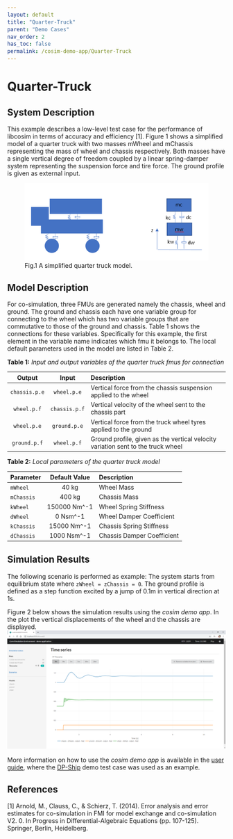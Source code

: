 ```yaml
---
layout: default
title: "Quarter-Truck"
parent: "Demo Cases"
nav_order: 2
has_toc: false
permalink: /cosim-demo-app/Quarter-Truck
---
```


# Quarter-Truck

## System Description

This example describes a low-level test case for the performance of libcosim in terms of accuracy and efficiency [1]. 
Figure 1 shows a simplified model of a quarter truck with two masses mWheel and mChassis representing the mass of wheel and chassis respectively. Both masses have a single vertical degree of freedom coupled by a linear spring-damper system representing the suspension force and tire force. The ground profile is given as external input. 

<figure>
<img src="/assets/img/QuarterTruckFig1.png" width="500"> 
<figcaption>Fig.1 A simplified quarter truck model.</figcaption>
</figure>

## Model Description

For co-simulation, three FMUs are generated namely the chassis, wheel and ground. The ground and chassis each have one variable group for connecting to the wheel which has two variable groups that are commutative to those of the ground and chassis. Table 1 shows the connections for these variables. Specifically for this example, the first element in the variable name indicates which fmu it belongs to. 
The local default parameters used in the model are listed in Table 2.

**Table 1:** *Input and output variables of the quarter truck fmus for connection*

| Output     |Input   | Description  |
|:---:         | :---:           |  :---         |
| `chassis.p.e`     | `wheel.p.e`      | Vertical force from the chassis suspension applied to the wheel  |
| `wheel.p.f`   | `chassis.p.f`        | Vertical velocity of the wheel sent to the chassis part|
| `wheel.p.e`     | `ground.p.e`     | Vertical force from the truck wheel tyres applied to the ground  |
| `ground.p.f`     | `wheel.p.f`     | Ground profile, given as the vertical velocity variation sent to the truck wheel|


**Table 2:** *Local parameters of the quarter truck model*

|  Parameter   |Default Value        | Description       |
| :---           |:---:         | :---          |
| `mWheel`      | 40 kg       |Wheel Mass        | 
| `mChassis`     | 400 kg        |Chassis Mass        | 
|  `kWheel`      | 150000 Nm^-1     |Wheel Spring Stiffness      |
|  `dWheel`     | 0 Nsm^-1      |Wheel Damper Coefficient        |
| `kChassis`     | 15000 Nm^-1       |Chassis Spring Stiffness         | 
|  `dChassis`     |  1000 Nsm^-1      |Chassis Damper Coefficient         |

## Simulation Results 
The following scenario is performed as example: The system starts from equilibrium state where `zWheel = zChassis = 0`. The ground profile is defined as a step function excited by a jump of 0.1m in vertical direction at 1s. 

Figure 2 below shows the simulation results using the *cosim demo app*. In the plot the vertical displacements of the wheel and the chassis are displayed.
![foo](/assets/img/QuarterTruckFig6.png "Fig.2 Displacement of the wheel and chassis")
  
More information on how to use the _cosim demo app_ is available in the [user guide](./user-guide), where the [DP-Ship](./DPShip) demo test case was used as an example.

## References 
[1] Arnold, M., Clauss, C., & Schierz, T. (2014). Error analysis and error estimates for co-simulation in FMI for model exchange and co-simulation V2. 0. In Progress in Differential-Algebraic Equations (pp. 107-125). Springer, Berlin, Heidelberg.
